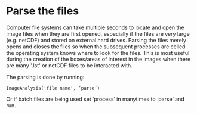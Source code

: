 # Parse the files

Computer file systems can take multiple seconds to locate and open the image files when they are first opened, especially if the files are very large (e.g. netCDF) and stored on external hard drives. Parsing the files merely opens and closes the files so when the subsequent processes are celled the operating system knows where to look for the files. This is most useful during the creation of the boxes/areas of interest in the images when there are many '.lst' or netCDF files to be interacted with.

The parsing is done by running: 
```
ImageAnalysis('file name', ‘parse’)
```
Or if batch files are being used set ‘process’ in manytimes to ‘parse’ and run. 
